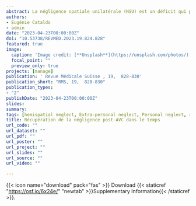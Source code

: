 ```yaml
---
abstract: La négligence spatiale unilatérale (NSU) est un déficit qui peut avoir de lourdes conséquences fonctionnelles pour les patients qui en sont atteints. De nombreux outils ont été proposés dans la littérature mais peu d’études systématiques bien contrôlées sont disponibles. Aussi, il n’existe pas de consensus dans la littérature à propos de l’efficacité de la rééducation. Pourtant, la NSU gauche est un des symptômes les plus fréquents après un AVC de l’hémisphère droit. Cet article fait le point sur les principaux outils à disposition des cliniciens, leurs limites et les perspectives de développement de nouvelles alternatives de rééducation.
authors:
- Eugénie Cataldo
- admin
date: "2023-04-23T00:00:00Z"
doi: "10.53738/REVMED.2023.19.824.828"
featured: true
image: 
  caption: 'Image credit: [**Unsplash**](https://unsplash.com/photos/)'
  focal_point: ""
  preview_only: true
projects: [manage]
publication: ' Revue Médicale Suisse , 19,  828-830'
publication_short: "RMS, 19,  828-830"
publication_types:
- "2"
publishDate: "2023-04-23T00:00:00Z"
slides: 
summary:
tags: [hemispatial neglect, Extra-personal neglect, Personal neglect, right-hemisphere patients, Posterior parietal cortex, Frontal premotor cortex, Target cancellation, Line bisection]
title: Récupération de la négligence post-AVC dans le temps
url_code: ""
url_dataset: ""
url_pdf: ""
url_poster: ""
url_project: ""
url_slides: ""
url_source: ""
url_video: ""

---
```


{{< icon name="download" pack="fas" >}} Download {{< staticref "https://osf.io/6x24e/" "newtab" >}}Supplementary Information{{< /staticref >}}.